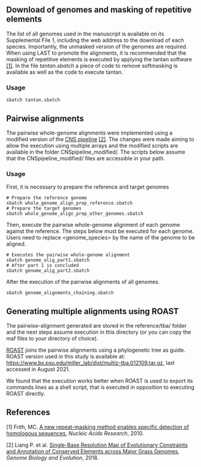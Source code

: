 ## Download of genomes and masking of repetitive elements

The list of all genomes used in the manuscript is available on its Supplemental File 1, including the web address to the download of each species. Importantly, the unmasked version of the genomes are required. When using LAST to promote the alignments, it is recommended that the masking of repetitive elements is executed by applying the tantan software [[1]](#1). In the file *tantan.sbatch* a piece of code to remove softmasking is available as well as the code to execute tantan.

### Usage
```shell
sbatch tantan.sbatch
```

## Pairwise alignments

The pairwise whole-genome alignments were implemented using a modified version of the [CNS pipeline](https://github.com/liangpingping/CNSpipeline) [[2]](#2). The changes were made aiming to allow the execution using multiple arrays and the modified scripts are available in the folder CNSpipeline_modified/. The scripts below assume that the CNSpipeline_modified/ files are accessible in your path.

### Usage

First, it is necessary to prepare the reference and target genomes

```shell
# Prepare the reference genome
sbatch whole_genome_align_prep_reference.sbatch
# Prepare the target genomes
sbatch whole_genome_align_prep_other_genomes.sbatch
```

Then, execute the pairwise whole-genome alignment of each genome against the reference. The steps below must be executed for each genome. Users need to replace <genome_species> by the name of the genome to be aligned.

```shell
# Executes the pairwise whole-genome alignment
sbatch genome_alig_part1.sbatch
# After part 1 is concluded
sbatch genome_alig_part2.sbatch
```

After the execution of the pairwise alignments of all genomes.
```shell
sbatch genome_alignments_chaining.sbatch
```

## Generating multiple alignments using ROAST

The pairwise-alignment generated are stored in the reference/tba/ folder and the next steps assume execution in this directory (or you can copy the maf files to your directory of choice).

[ROAST](https://www.bx.psu.edu/~cathy/toast-roast.tmp/README.toast-roast.html) joins the pairwise alignments using a phylogenetic tree as guide. ROAST version used in this study is available at: https://www.bx.psu.edu/miller_lab/dist/multiz-tba.012109.tar.gz, last accessed in August 2021.

We found that the execution works better when ROAST is used to export its commands lines as a shell script, that is executed in opposition to executing ROAST directly.





## References
<a id="1">[1]</a> Frith, MC. [A new repeat-masking method enables specific detection of homologous sequences](https://academic.oup.com/nar/article/39/4/e23/1006710), *Nucleic Acids Research*, 2010.

<a id="2">[2]</a> Liang P. et al. [Single-Base Resolution Map of Evolutionary Constraints and Annotation of Conserved Elements across Major Grass Genomes]("https://academic.oup.com/gbe/article/10/2/473/4824837"), *Genome Biology and Evolution*, 2018.
